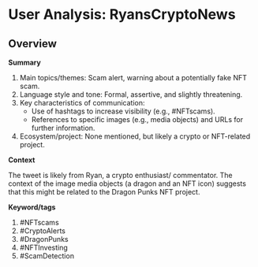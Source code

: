 # User Analysis: RyansCryptoNews

## Overview

**Summary**

1. Main topics/themes: Scam alert, warning about a potentially fake NFT scam.
2. Language style and tone: Formal, assertive, and slightly threatening.
3. Key characteristics of communication:
	* Use of hashtags to increase visibility (e.g., #NFTscams).
	* References to specific images (e.g., media objects) and URLs for further information.
4. Ecosystem/project: None mentioned, but likely a crypto or NFT-related project.

**Context**

The tweet is likely from Ryan, a crypto enthusiast/ commentator. The context of the image media objects (a dragon and an NFT icon) suggests that this might be related to the Dragon Punks NFT project.

**Keyword/tags**

1. #NFTscams
2. #CryptoAlerts
3. #DragonPunks
4. #NFTInvesting
5. #ScamDetection